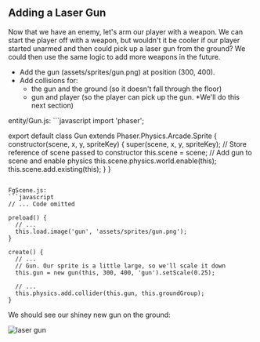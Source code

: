 ## Adding a Laser Gun

Now that we have an enemy, let's arm our player with a weapon. We can start the player off with a weapon, but wouldn't it be cooler if our player started unarmed and then could pick up a laser gun from the ground? We could then use the same logic to add more weapons in the future.

- Add the gun (assets/sprites/gun.png) at position (300, 400).
- Add collisions for:
  * the gun and the ground (so it doesn't fall through the floor)
  * gun and player (so the player can pick up the gun. *We'll do this next section)

<hint title="Adding laser gun solution">
entity/Gun.js:
```javascript
import 'phaser';

export default class Gun extends Phaser.Physics.Arcade.Sprite {
  constructor(scene, x, y, spriteKey) {
    super(scene, x, y, spriteKey);
    // Store reference of scene passed to constructor
    this.scene = scene;
    // Add gun to scene and enable physics
    this.scene.physics.world.enable(this);
    this.scene.add.existing(this);
  }
}

```

FgScene.js:
```javascript
// ... Code omitted

preload() {
  // ...
  this.load.image('gun', 'assets/sprites/gun.png');
}

create() {
  // ...
  // Gun. Our sprite is a little large, so we'll scale it down
  this.gun = new gun(this, 300, 400, 'gun').setScale(0.25);

  // ...
  this.physics.add.collider(this.gun, this.groundGroup);
}

```
</hint>

We should see our shiney new gun on the ground:

![laser gun](https://learndotresources.s3.amazonaws.com/workshop/5c05a8e36ed8580004fb944e/fullblast-gun.png)
